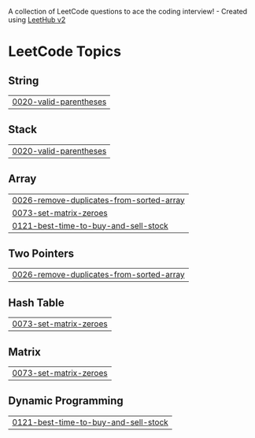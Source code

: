 A collection of LeetCode questions to ace the coding interview! - Created using [LeetHub v2](https://github.com/arunbhardwaj/LeetHub-2.0)
<!---LeetCode Topics Start-->
# LeetCode Topics
## String
|  |
| ------- |
| [0020-valid-parentheses](https://github.com/kartik-deshpande29/CrackYourPlacement/tree/master/0020-valid-parentheses) |
## Stack
|  |
| ------- |
| [0020-valid-parentheses](https://github.com/kartik-deshpande29/CrackYourPlacement/tree/master/0020-valid-parentheses) |
## Array
|  |
| ------- |
| [0026-remove-duplicates-from-sorted-array](https://github.com/kartik-deshpande29/CrackYourPlacement/tree/master/0026-remove-duplicates-from-sorted-array) |
| [0073-set-matrix-zeroes](https://github.com/kartik-deshpande29/CrackYourPlacement/tree/master/0073-set-matrix-zeroes) |
| [0121-best-time-to-buy-and-sell-stock](https://github.com/kartik-deshpande29/CrackYourPlacement/tree/master/0121-best-time-to-buy-and-sell-stock) |
## Two Pointers
|  |
| ------- |
| [0026-remove-duplicates-from-sorted-array](https://github.com/kartik-deshpande29/CrackYourPlacement/tree/master/0026-remove-duplicates-from-sorted-array) |
## Hash Table
|  |
| ------- |
| [0073-set-matrix-zeroes](https://github.com/kartik-deshpande29/CrackYourPlacement/tree/master/0073-set-matrix-zeroes) |
## Matrix
|  |
| ------- |
| [0073-set-matrix-zeroes](https://github.com/kartik-deshpande29/CrackYourPlacement/tree/master/0073-set-matrix-zeroes) |
## Dynamic Programming
|  |
| ------- |
| [0121-best-time-to-buy-and-sell-stock](https://github.com/kartik-deshpande29/CrackYourPlacement/tree/master/0121-best-time-to-buy-and-sell-stock) |
<!---LeetCode Topics End-->